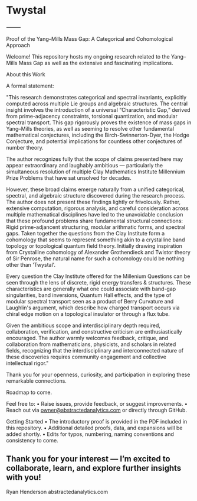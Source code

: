 # Twystal
⸻

Proof of the Yang–Mills Mass Gap: A Categorical and Cohomological Approach

Welcome! This repository hosts my ongoing research related to the Yang–Mills Mass Gap as well as the extensive and fascinating implications.


About this Work

A formal statement:

"This research demonstrates categorical and spectral invariants, explicitly computed across multiple Lie groups and algebraic structures. The central insight involves the introduction of a universal “Characteristic Gap,” derived from prime-adjacency constraints, torsional quantization, and modular spectral transport. This gap rigorously proves the existence of mass gaps in Yang–Mills theories, as well as seeming to resolve other fundamental mathematical conjectures, including the Birch-Swinnerton-Dyer, the Hodge Conjecture, and potential implications for countless other conjectures of number theory.

The author recognizes fully that the scope of claims presented here may appear extraordinary and laughably ambitious — particularly the simultaneous resolution of multiple Clay Mathematics Institute Millennium Prize Problems that have sat unsolved for decades.

However, these broad claims emerge naturally from a unified categorical, spectral, and algebraic structure discovered during the research process. The author does not present these findings lightly or frivolously. Rather, extensive computation, rigorous analysis, and careful consideration across multiple mathematical disciplines have led to the unavoidable conclusion that these profound problems share fundamental structural connections: Rigid prime-adjancent structuring, modular arithmatic forms, and spectral gaps. Taken together the questions from the Clay Institute form a cohomology that seems to represent something akin to a crystalline band topology or topological quantum field theory. Initially drawing inspiration from Crystalline cohomology of Alexander Grothendieck and Twistor theory of Sir Penrose, the natural name for such a cohomology could be nothing other than 'Twystal'. 

Every question the Clay Institute offered for the Millenium Questions can be seen through the lens of discrete, rigid energy transfers & structures. These characteristics are generally what one could associate with band-gap singularities, band inversions, Quantum Hall effects, and the type of modular spectral transport seen as a product of Berry Curvature and Laughlin's argument, which describe how charged transport occurs via chiral edge motion on a topological insulator or through a flux tube.

Given the ambitious scope and interdisciplinary depth required, collaboration, verification, and constructive criticism are enthusiastically encouraged. The author warmly welcomes feedback, critique, and collaboration from mathematicians, physicists, and scholars in related fields, recognizing that the interdisciplinary and interconnected nature of these discoveries requires community engagement and collective intellectual rigor."

Thank you for your openness, curiosity, and participation in exploring these remarkable connections.

Roadmap to come.

Feel free to:
	•	Raise issues, provide feedback, or suggest improvements.
	•	Reach out via owner@abstractedanalytics.com or directly through GitHub.

Getting Started
	•	The introductory proof is provided in the PDF included in this repository.
	•	Additional detailed proofs, data, and expansions will be added shortly.
  • Edits for typos, numbering, naming conventions and consistency to come.


Thank you for your interest — I’m excited to collaborate, learn, and explore further insights with you!
-
Ryan Henderson
abstractedanalytics.com
